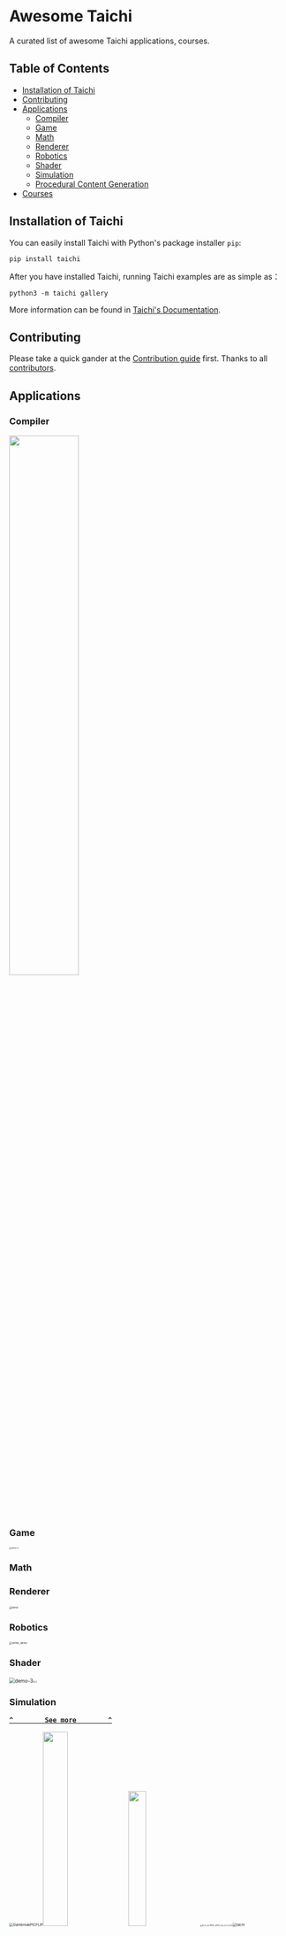 # Awesome Taichi
A curated list of awesome Taichi applications, courses.


## **Table of Contents**

- [Installation of Taichi](#installation-of-taichi)
- [Contributing](#contributing)
- [Applications](#applications)
  - [Compiler](#compiler)
  - [Game](#game)
  - [Math](#math)
  - [Renderer](#renderer)
  - [Robotics](#robotics)
  - [Shader](#shader)
  - [Simulation](#simulation)
  - [Procedural Content Generation](#procedural-content-generation)
- [Courses](#courses)


## **Installation of Taichi**

You can easily install Taichi with Python's package installer `pip`:

```
pip install taichi
```

After you have installed Taichi, running Taichi examples are as simple as：

```
python3 -m taichi gallery
```

More information can be found in [Taichi's Documentation](https://docs.taichi.graphics/).


## **Contributing**

Please take a quick gander at the [Contribution guide](https://github.com/taichi-dev/taichi/blob/master/CONTRIBUTING.md) first. Thanks to all [contributors](https://github.com/taichi-dev/taichi/graphs/contributors).


## **Applications**

### **Compiler**

<img src="https://github.com/Taichi-contributor/Awesome-Taichi/blob/main/images/fractal_small-2.gif" width="50%" />

### **Game**

<img src="/Users/siqiwu/Downloads/demo-2.gif" alt="demo-2" style="zoom:25%;" />

### **Math**



### **Renderer**



<img src="/Users/siqiwu/Downloads/bmw.png" alt="bmw" style="zoom:33%;" />

### **Robotics**

<img src="/Users/siqiwu/Downloads/writer_demo.gif" alt="writer_demo" style="zoom:33%;" />

### **Shader**

<img src="/Users/siqiwu/Downloads/demo-3.gif" alt="demo-3" style="zoom:63%;" /><img src="/Users/siqiwu/Downloads/0.png" alt="0" style="zoom:28%;" />

### **Simulation**

**[`^        See more        ^`]([simulation.md](https://github.com/Taichi-contributor/Awesome-Taichi/blob/main/applications-simulation.md))**

<img src="/Users/siqiwu/Downloads/DambreakPICFLIP.gif" alt="DambreakPICFLIP" style="zoom:45%;" /><img src="https://github.com/Taichi-contributor/Awesome-Taichi/blob/main/images/flip_0.gif" width="30%;" />
<img src="https://github.com/Taichi-contributor/Awesome-Taichi/blob/main/images/pbd_cloth.gif" width="25%">
<img src="/Users/siqiwu/Downloads/bc2_res1600_re100_cip_vc1_norm.jpg" alt="bc2_res1600_re100_cip_vc1_norm" style="zoom:25%;" /><img src="/Users/siqiwu/Downloads/taichi.gif" alt="taichi" style="zoom:42%;" />



### **Procedural Content Generation**

<img src="https://github.com/Taichi-contributor/Awesome-Taichi/blob/main/images/leon.gif" width="53%;" />



## Courses

- [GAMES 201: Advanced Physics Engines ](https://github.com/taichi-dev/games201)[2020](https://github.com/taichi-dev/games201)(Chinese)
- [Taichi Graphics Course S1](https://github.com/taichiCourse01)(Chinese)

